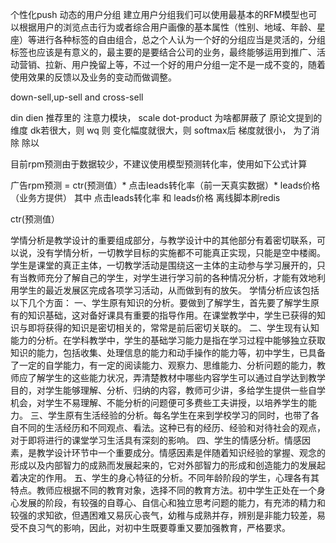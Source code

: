 个性化push
动态的用户分组
建立用户分组我们可以使用最基本的RFM模型也可以根据用户的浏览点击行为或者综合用户画像的基本属性（性别、地域、年龄、星座）等进行各种标签的自由组合，总之个人认为一个好的分组应当是灵活的，分组标签也应该是有意义的，最主要的是要结合公司的业务，最终能够运用到推广、活动营销、拉新、用户挽留上等，不过一个好的用户分组一定不是一成不变的，随着使用效果的反馈以及业务的变动而做调整。

down-sell,up-sell and cross-sell



din dien 
推荐里的 注意力模块，
scale dot-product  为啥都屏蔽了
原论文提到的  维度 dk若很大，则  wq 则 变化幅度就很大，则 softmax后 梯度就很小，
为了消除  除以 




目前rpm预测由于数据较少，不建议使用模型预测转化率，使用如下公式计算

广告rpm预测 = ctr(预测值）* 点击leads转化率（前一天真实数据）* leads价格（业务方提供）
其中 点击leads转化率 和 leads价格 离线脚本刷redis

ctr(预测值） 


学情分析是教学设计的重要组成部分，与教学设计中的其他部分有着密切联系，可以说，没有学情分析，一切教学目标的实施都不可能真正实现，只能是空中楼阁。学生是课堂的真正主体，一切教学活动是围绕这一主体的主动参与学习展开的，只有当教师充分了解自己的学生，对学生进行学习前的各种情况分析，才能有效地利用学生的最近发展区完成各项学习活动，从而做到有的放矢。 学情分析应该包括以下几个方面： 一、学生原有知识的分析。要做到了解学生，首先要了解学生原有的知识基础，这对备好课具有重要的指导作用。在课堂教学中，学生已获得的知识与即将获得的知识是密切相关的，常常是前后密切关联的。 二、学生现有认知能力的分析。在学科教学中，学生的基础学习能力是指在学习过程中能够独立获取知识的能力，包括收集、处理信息的能力和动手操作的能力等，初中学生，已具备了一定的自学能力，有一定的阅读能力、观察力、思维能力、分析问题的能力，教师应了解学生的这些能力状况，弄清楚教材中哪些内容学生可以通过自学达到教学目的，对学生能够理解、分析、归纳的内容，教师可少讲，多给学生提供一些自学机会，对学生不易理解、不能分析的问题便可多费些工夫讲授，以培养学生的能力。 三、学生原有生活经验的分析。每名学生在来到学校学习的同时，也带了各自不同的生活经历和不同观点、看法。这种已有的经历、经验和对待社会的观点，对于即将进行的课堂学习生活具有深刻的影响。 四、学生的情感分析。情感因素，是教学设计环节中一个重要成分。情感因素是伴随着知识经验的掌握、观念的形成以及内部智力的成熟而发展起来的，它对外部智力的形成和创造能力的发展起着决定的作用。 五、学生的身心特征的分析。不同年龄阶段的学生，心理各有其特点。教师应根据不同的教育对象，选择不同的教育方法。初中学生正处在一个身心发展的阶段，有较强的自尊心、自信心和独立思考问题的能力，有充沛的精力和较强的求知欲，但遇困难又易灰心丧气，幼稚与成熟并存，辨别是非能力较差，易受不良习气的影响，因此，对初中生既要尊重又要加强教育，严格要求。